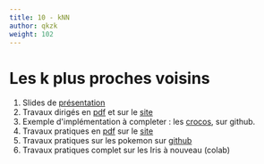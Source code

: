 ```yaml
---
title: 10 - kNN
author: qkzk
weight: 102
---
```


# Les k plus proches voisins


1. Slides de [présentation](/uploads/docsnsi/algo/knn/1_slides.pdf)
2. Travaux dirigés en [pdf](/uploads/docsnsi/algo/knn/2_td.pdf) et sur le [site](td)
3. Exemple d'implémentation à completer : les [crocos](https://github.com/qkzk/data_colab/tree/master/nsi/algo/knn/croco), sur github.
3. Travaux pratiques en [pdf](/uploads/docsnsi/algo/knn/il_knn.pdf) sur le [site](tp)
4. Travaux pratiques sur les pokemon sur [github](https://github.com/qkzk/data_colab/tree/master/nsi/algo/knn/pokemon)
5. Travaux pratiques complet sur les Iris à nouveau (colab)
